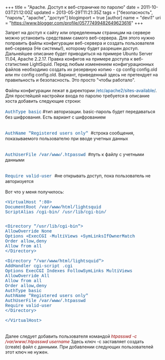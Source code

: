 +++
title = "Apache. Доступ к веб-страничке по паролю"
date = 2011-10-03T21:12:00Z
updated = 2013-05-29T11:21:35Z
tags = ["безопасность", "пароль", "apache", "доступ"]
blogimport = true 
[author]
	name = "devi1"
	uri = "https://www.blogger.com/profile/05777499482649623616"
+++

Запрет на доступ к сайту или определенным страницам на сервере можно установить средствами самого веб-сервера. Для этого нужно поправить файлы конфигурации веб-сервера и создать пользователя веб-сервера (Не системы!), которому будет разрешен доступ. Дальнейшее описание будет приводиться на примере Ubuntu Server 11.04, Apache 2.2.17. Правка конфигов на примере доступа к веб-статистике LightSquid. Перед любым изменением конфигурационных файлов необходимо создать их резервную копию - cp config config.old или mv config config.old. Вариант, приведенный здесь не претендует на правильность и безопасность. Это просто "чтобы работало".<br /><br />Файлы конфигурации лежат в директории <span style="color: #0b5394;">/etc/apache2/sites-available/</span>. Для простейшей настройки входа по паролю требуется в описание хоста добавить следующие строки:<br /><br /><span style="color: #0b5394; font-family: Courier New, Courier, monospace;">AuthType basic</span>    #тип авторизации. basic-пароль будет передаваться без шифрования. Есть вариант с шифрованием<br /><br /><br /><span style="color: #0b5394; font-family: Courier New, Courier, monospace;">AuthName "Registered users only" </span>    #строка сообщения, показываемого пользователю при вводе учетных данных<br /><br /><br /><span style="color: #0b5394; font-family: Courier New, Courier, monospace;">AuthUserFile /var/www/.htpasswd </span>    #путь к файлу с учетными данными<br /><br /><br /><span style="color: #0b5394; font-family: Courier New, Courier, monospace;">Require valid-user </span>    #не открывать доступ, пока пользователь не авторизуется<br /><br />Вот что у меня получилось:<br /><br /><span style="color: #0b5394; font-family: Courier New, Courier, monospace;">&lt;VirtualHost *:80&gt;<br /> DocumentRoot /var/www/html/lightsquid<br /> ScriptAlias /cgi-bin/ /usr/lib/cgi-bin/</span><div><span style="color: #0b5394; font-family: Courier New, Courier, monospace;"><br /> &lt;Directory "/usr/lib/cgi-bin"&gt;<br /> AllowOverride None<br />Options +ExecCGI -MultiViews +SymLinksIfOwnerMatch<br />Order allow,deny<br />Allow from all<br />&lt;/Directory&gt;<br /><br /> &lt;Directory "/var/www/html/lightsquid"&gt;<br />AddHandler cgi-script .cgi<br />Options ExecCGI Indexes FollowSymLinks MultiViews<br />AllowOverride All<br />Allow from all<br />Order allow,deny<br />AuthType basic<br />AuthName "Registered users only"<br />AuthUserFile /var/www/.htpasswd<br />Require valid-user<br />&lt;/Directory&gt;<br /><br />&lt;/VirtualHost&gt;</span><br /><br /><br />Далее следует добавить пользователя командой <i><span style="color: #990000;">htpasswd -c /var/www/.htpasswd username</span></i> Здесь ключ -c заставляет создать (create) файл с данными. При добавлении следующих пользователей этот ключ не нужен.</div>
